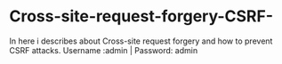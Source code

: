 # Cross-site-request-forgery-CSRF-
In here i describes about Cross-site request forgery and how to prevent CSRF attacks.
Username :admin  | Password: admin 

